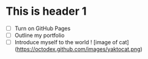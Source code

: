 # This is header 1
- [ ] Turn on GitHub Pages
- [ ] Outline my portfolio
- [ ] Introduce myself to the world
! [image of cat] (https://octodex.github.com/images/yaktocat.png)
